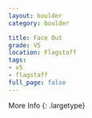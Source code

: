 ```yaml
---
layout: boulder
category: boulder

title: Face Out
grade: V5
location: Flagstaff
tags:
- v5
- flagstaff
full_page: false
---
```




More Info
{: .largetype}

